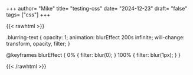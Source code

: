+++
author= "Mike"
title= "testing-css"
date= "2024-12-23"
draft= "false"
tags= ["css"]
+++

{{< rawhtml >}}
<div>
  <p class="blurring-text">
  .blurring-text {
  opacity: 1;
  animation: blurEffect 200s infinite;
  will-change: transform, opacity, filter;  
}

@keyframes blurEffect {
  0% {
    filter: blur(0);
  }
  100% {
    filter: blur(1px);
  }
}

  </p>
</div>
{{< /rawhtml >}}
